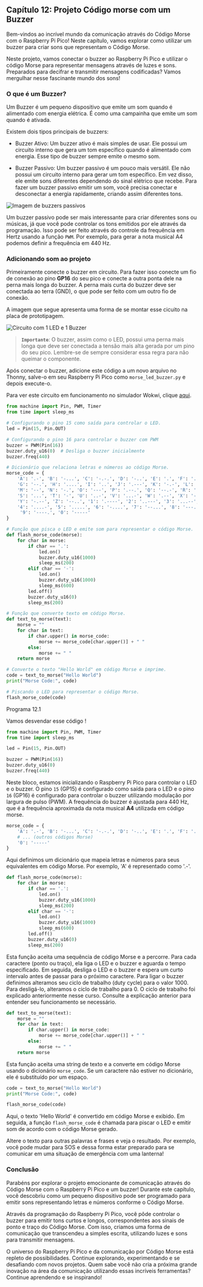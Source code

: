 ## Capítulo 12: Projeto Código morse com um Buzzer

Bem-vindos ao incrível mundo da comunicação através do Código Morse com o Raspberry Pi Pico! Neste capítulo, vamos explorar como utilizar um buzzer para criar sons que representam o Código Morse. 

Neste projeto, vamos conectar o buzzer ao Raspberry Pi Pico e utilizar o código Morse para representar mensagens através de luzes e sons. Preparados para decifrar e transmitir mensagens codificadas? Vamos mergulhar nesse fascinante mundo dos sons!

### O que é um Buzzer?

Um Buzzer é um pequeno dispositivo que emite um som quando é alimentado com energia elétrica. É como uma campainha que emite um som quando é ativada. 

Existem dois tipos principais de buzzers:

- Buzzer Ativo: Um buzzer ativo é mais simples de usar. Ele possui um circuito interno que gera um tom específico quando é alimentado com energia. Esse tipo de buzzer sempre emite o mesmo som.

- Buzzer Passivo: Um buzzer passivo é um pouco mais versátil. Ele não possui um circuito interno para gerar um tom específico. Em vez disso, ele emite sons diferentes dependendo do sinal elétrico que recebe. Para fazer um buzzer passivo emitir um som, você precisa conectar e desconectar a energia rapidamente, criando assim diferentes tons.

![Imagem de buzzers passivos](/images/buzzers.jpg "Imagem de buzzers passivos")

Um buzzer passivo pode ser mais interessante para criar diferentes sons ou músicas, já que você pode controlar os tons emitidos por ele através da programação. Isso pode ser feito através do controle da frequência em Hertz usando a função `PWM`. Por exemplo, para gerar a nota musical A4 podemos definir a frequência em 440 Hz.

### Adicionando som ao projeto

Primeiramente conecte o buzzer em circuito. Para fazer isso conecte um fio de conexão ao pino **GP16** do seu pico e conecte a outra ponta dele na perna mais longa do buzzer. A perna mais curta do buzzer deve ser conectada ao terra (GND), o que pode ser feito com um outro fio de conexão. 

A imagem que segue apresenta uma forma de se montar esse cicuito na placa de prototipagem.

![Circuito com 1 LED e 1 Buzzer](/images/morse-buzzer-circuit.png "Circuito com 1 LED e 1 Buzzer")

> **`Importante`**: O buzzer, assim como o LED, possui uma perna mais longa que deve ser conectada a tensão mais alta gerada por um pino do seu pico. Lembre-se de sempre considerar essa regra para não queimar o componente.

Após conectar o buzzer, adicione este código a um novo arquivo no Thonny, salve-o em seu Raspberry Pi Pico como `morse_led_buzzer.py` e depois execute-o. 

Para ver este circuito em funcionamento no simulador Wokwi, clique [aqui](https://wokwi.com/projects/382822078849464321).

```python
from machine import Pin, PWM, Timer
from time import sleep_ms

# Configurando o pino 15 como saída para controlar o LED.
led = Pin(15, Pin.OUT)

# Configurando o pino 16 para controlar o buzzer com PWM
buzzer = PWM(Pin(16))
buzzer.duty_u16(0)  # Desliga o buzzer inicialmente
buzzer.freq(440) 

# Dicionário que relaciona letras e números ao código Morse.
morse_code = {
    'A': '.-', 'B': '-...', 'C': '-.-.', 'D': '-..', 'E': '.', 'F': '..-.', 
    'G': '--.', 'H': '....', 'I': '..', 'J': '.---', 'K': '-.-', 'L': '.-..', 
    'M': '--', 'N': '-.', 'O': '---', 'P': '.--.', 'Q': '--.-', 'R': '.-.', 
    'S': '...', 'T': '-', 'U': '..-', 'V': '...-', 'W': '.--', 'X': '-..-',
    'Y': '-.--', 'Z': '--..', '1': '.----', '2': '..---', '3': '...--', 
    '4': '....-', '5': '.....', '6': '-....', '7': '--...', '8': '---..',
     '9': '----.', '0': '-----'
}

# Função que pisca o LED e emite som para representar o código Morse.
def flash_morse_code(morse):
    for char in morse:
        if char == '.':
            led.on()  
            buzzer.duty_u16(1000)  
            sleep_ms(200)  
        elif char == '-':
            led.on()  
            buzzer.duty_u16(1000)  
            sleep_ms(600)  
        led.off()  
        buzzer.duty_u16(0)  
        sleep_ms(200)  

# Função que converte texto em código Morse.
def text_to_morse(text):
    morse = ""
    for char in text:
        if char.upper() in morse_code:
            morse += morse_code[char.upper()] + " "
        else:
            morse += " "
    return morse

# Converte o texto "Hello World" em código Morse e imprime.
code = text_to_morse("Hello World")
print("Morse Code:", code)

# Piscando o LED para representar o código Morse.
flash_morse_code(code)
```

Programa 12.1

Vamos desvendar esse código !

```python
from machine import Pin, PWM, Timer
from time import sleep_ms

led = Pin(15, Pin.OUT)

buzzer = PWM(Pin(16))
buzzer.duty_u16(0)  
buzzer.freq(440) 
```

Neste bloco, estamos inicializando o Raspberry Pi Pico para controlar o LED e o buzzer. O pino `15` (GP15) é configurado como saída para o LED e o pino `16` (GP16) é configurado para controlar o buzzer utilizando modulação por largura de pulso (PWM). A frequência do buzzer é ajustada para 440 Hz, que é a frequência aproximada da nota musical **A4** utilizada em código morse.

```python
morse_code = {
    'A': '.-', 'B': '-...', 'C': '-.-.', 'D': '-..', 'E': '.', 'F': '..-.',
    # ... (outros códigos Morse)
    '0': '-----'
}
```

Aqui definimos um dicionário que mapeia letras e números para seus equivalentes em código Morse. Por exemplo, 'A' é representado como '.-'.

```python
def flash_morse_code(morse):
    for char in morse:
        if char == '.':
            led.on()  
            buzzer.duty_u16(1000)  
            sleep_ms(200)  
        elif char == '-':
            led.on()  
            buzzer.duty_u16(1000)  
            sleep_ms(600)  
        led.off()  
        buzzer.duty_u16(0)  
        sleep_ms(200)  
```

Esta função aceita uma sequência de código Morse e a percorre. Para cada caractere (ponto ou traço), ela liga o LED e o buzzer e aguarda o tempo especificado. Em seguida, desliga o LED e o buzzer e espera um curto intervalo antes de passar para o próximo caractere. Para ligar o buzzer definimos alteramos seu ciclo de trabalho (duty cycle) para o valor 1000. Para desligá-lo, alteramos o ciclo de trabalho para 0. O ciclo de trabalho foi explicado anteriormente nesse curso. Consulte a explicação anterior para entender seu funcionamento se necessário.

```python
def text_to_morse(text):
    morse = ""
    for char in text:
        if char.upper() in morse_code:
            morse += morse_code[char.upper()] + " "
        else:
            morse += " "
    return morse
```

Esta função aceita uma string de texto e a converte em código Morse usando o dicionário `morse_code`. Se um caractere não estiver no dicionário, ele é substituído por um espaço.

```python
code = text_to_morse("Hello World")
print("Morse Code:", code)

flash_morse_code(code)
```

Aqui, o texto 'Hello World' é convertido em código Morse e exibido. Em seguida, a função `flash_morse_code` é chamada para piscar o LED e emitir som de acordo com o código Morse gerado.

Altere o texto para outras palavras e frases e veja o resultado. Por exemplo, você pode mudar para SOS e dessa forma estar preparado para se comunicar em uma situação de emergência com uma lanterna!

### Conclusão

Parabéns por explorar o projeto emocionante de comunicação através do Código Morse com o Raspberry Pi Pico e um buzzer! Durante este capítulo, você descobriu como um pequeno dispositivo pode ser programado para emitir sons representando letras e números conforme o Código Morse.

Através da programação do Raspberry Pi Pico, você pôde controlar o buzzer para emitir tons curtos e longos, correspondentes aos sinais de ponto e traço do Código Morse. Com isso, criamos uma forma de comunicação que transcendeu a simples escrita, utilizando luzes e sons para transmitir mensagens.

O universo do Raspberry Pi Pico e da comunicação por Código Morse está repleto de possibilidades. Continue explorando, experimentando e se desafiando com novos projetos. Quem sabe você não cria a próxima grande inovação na área da comunicação utilizando essas incríveis ferramentas? Continue aprendendo e se inspirando!
